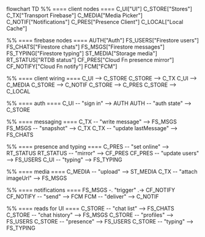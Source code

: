 flowchart TD
%% ==== client nodes ====
C_UI["UI"]
C_STORE["Stores"]
C_TX["Transport Firebase"]
C_MEDIA["Media Picker"]
C_NOTIF["Notifications"]
C_PRES["Presence Client"]
C_LOCAL["Local Cache"]

%% ==== firebase nodes ====
AUTH["Auth"]
FS_USERS["Firestore users"]
FS_CHATS["Firestore chats"]
FS_MSGS["Firestore messages"]
FS_TYPING["Firestore typing"]
ST_MEDIA["Storage media"]
RT_STATUS["RTDB status"]
CF_PRES["Cloud Fn presence mirror"]
CF_NOTIFY["Cloud Fn notify"]
FCM["FCM"]

%% ==== client wiring ====
C_UI --> C_STORE
C_STORE --> C_TX
C_UI --> C_MEDIA
C_STORE --> C_NOTIF
C_STORE --> C_PRES
C_STORE --> C_LOCAL

%% ==== auth ====
C_UI -- "sign in" --> AUTH
AUTH -- "auth state" --> C_STORE

%% ==== messaging ====
C_TX -- "write message" --> FS_MSGS
FS_MSGS -- "snapshot" --> C_TX
C_TX -- "update lastMessage" --> FS_CHATS

%% ==== presence and typing ====
C_PRES -- "set online" --> RT_STATUS
RT_STATUS -- "mirror" --> CF_PRES
CF_PRES -- "update users" --> FS_USERS
C_UI -- "typing" --> FS_TYPING

%% ==== media ====
C_MEDIA -- "upload" --> ST_MEDIA
C_TX -- "attach imageUrl" --> FS_MSGS

%% ==== notifications ====
FS_MSGS -. "trigger" .-> CF_NOTIFY
CF_NOTIFY -- "send" --> FCM
FCM -- "deliver" --> C_NOTIF

%% ==== reads for UI ====
C_STORE -- "chat list" --> FS_CHATS
C_STORE -- "chat history" --> FS_MSGS
C_STORE -- "profiles" --> FS_USERS
C_STORE -- "presence" --> FS_USERS
C_STORE -- "typing" --> FS_TYPING
